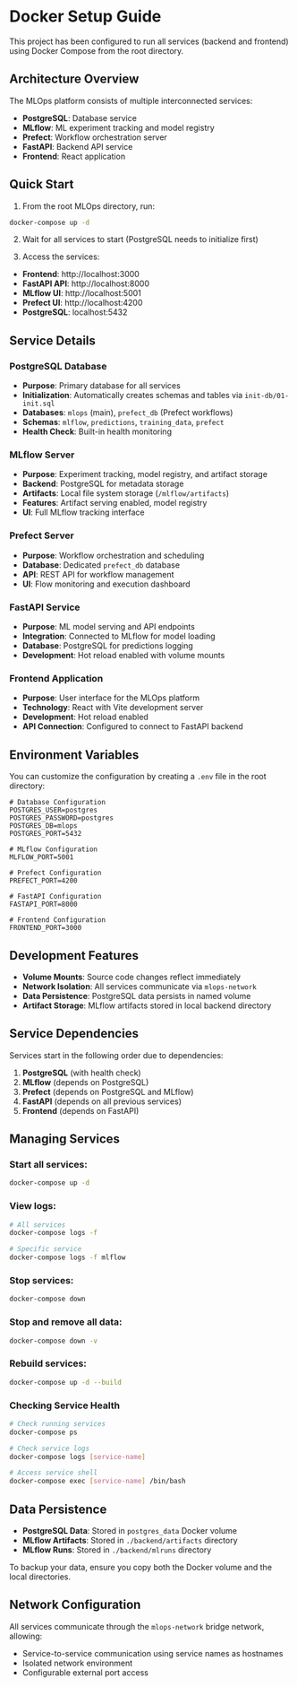 # Docker Setup Guide

This project has been configured to run all services (backend and frontend) using Docker Compose from the root directory.

## Architecture Overview

The MLOps platform consists of multiple interconnected services:

- **PostgreSQL**: Database service
- **MLflow**: ML experiment tracking and model registry
- **Prefect**: Workflow orchestration server
- **FastAPI**: Backend API service
- **Frontend**: React application

## Quick Start

1. From the root MLOps directory, run:
```bash
docker-compose up -d
```

2. Wait for all services to start (PostgreSQL needs to initialize first)

3. Access the services:
- **Frontend**: http://localhost:3000
- **FastAPI API**: http://localhost:8000
- **MLflow UI**: http://localhost:5001
- **Prefect UI**: http://localhost:4200
- **PostgreSQL**: localhost:5432

## Service Details

### PostgreSQL Database
- **Purpose**: Primary database for all services
- **Initialization**: Automatically creates schemas and tables via `init-db/01-init.sql`
- **Databases**: `mlops` (main), `prefect_db` (Prefect workflows)
- **Schemas**: `mlflow`, `predictions`, `training_data`, `prefect`
- **Health Check**: Built-in health monitoring

### MLflow Server
- **Purpose**: Experiment tracking, model registry, and artifact storage
- **Backend**: PostgreSQL for metadata storage
- **Artifacts**: Local file system storage (`/mlflow/artifacts`)
- **Features**: Artifact serving enabled, model registry
- **UI**: Full MLflow tracking interface

### Prefect Server
- **Purpose**: Workflow orchestration and scheduling
- **Database**: Dedicated `prefect_db` database
- **API**: REST API for workflow management
- **UI**: Flow monitoring and execution dashboard

### FastAPI Service
- **Purpose**: ML model serving and API endpoints
- **Integration**: Connected to MLflow for model loading
- **Database**: PostgreSQL for predictions logging
- **Development**: Hot reload enabled with volume mounts

### Frontend Application
- **Purpose**: User interface for the MLOps platform
- **Technology**: React with Vite development server
- **Development**: Hot reload enabled
- **API Connection**: Configured to connect to FastAPI backend

## Environment Variables

You can customize the configuration by creating a `.env` file in the root directory:

```env
# Database Configuration
POSTGRES_USER=postgres
POSTGRES_PASSWORD=postgres
POSTGRES_DB=mlops
POSTGRES_PORT=5432

# MLflow Configuration
MLFLOW_PORT=5001

# Prefect Configuration
PREFECT_PORT=4200

# FastAPI Configuration
FASTAPI_PORT=8000

# Frontend Configuration
FRONTEND_PORT=3000
```

## Development Features

- **Volume Mounts**: Source code changes reflect immediately
- **Network Isolation**: All services communicate via `mlops-network`
- **Data Persistence**: PostgreSQL data persists in named volume
- **Artifact Storage**: MLflow artifacts stored in local backend directory

## Service Dependencies

Services start in the following order due to dependencies:
1. **PostgreSQL** (with health check)
2. **MLflow** (depends on PostgreSQL)
3. **Prefect** (depends on PostgreSQL and MLflow)
4. **FastAPI** (depends on all previous services)
5. **Frontend** (depends on FastAPI)

## Managing Services

### Start all services:
```bash
docker-compose up -d
```

### View logs:
```bash
# All services
docker-compose logs -f

# Specific service
docker-compose logs -f mlflow
```

### Stop services:
```bash
docker-compose down
```

### Stop and remove all data:
```bash
docker-compose down -v
```

### Rebuild services:
```bash
docker-compose up -d --build
```

### Checking Service Health

```bash
# Check running services
docker-compose ps

# Check service logs
docker-compose logs [service-name]

# Access service shell
docker-compose exec [service-name] /bin/bash
```

## Data Persistence

- **PostgreSQL Data**: Stored in `postgres_data` Docker volume
- **MLflow Artifacts**: Stored in `./backend/artifacts` directory
- **MLflow Runs**: Stored in `./backend/mlruns` directory

To backup your data, ensure you copy both the Docker volume and the local directories.

## Network Configuration

All services communicate through the `mlops-network` bridge network, allowing:
- Service-to-service communication using service names as hostnames
- Isolated network environment
- Configurable external port access 